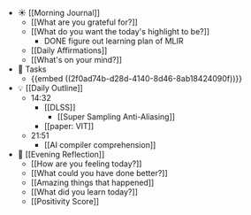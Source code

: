 - ☀️ [[Morning Journal]]
	- [[What are you grateful for?]]
	- [[What do you want the today's highlight to be?]]
		- DONE figure out learning plan of MLIR
	- [[Daily Affirmations]]
	- [[What's on your mind?]]
- 📌 Tasks
	- {{embed  ((2f0ad74b-d28d-4140-8d46-8ab18424090f))}}
- 💡 [[Daily Outline]]
	- 14:32
		- [[DLSS]]
			- [[Super Sampling Anti-Aliasing]]
		- [[paper: VIT]]
	- 21:51
		- [[AI compiler comprehension]]
- 🌙 [[Evening Reflection]]
	- [[How are you feeling today?]]
	- [[What could you have done better?]]
	- [[Amazing things that happened]]
	- [[What did you learn today?]]
	- [[Positivity Score]]
